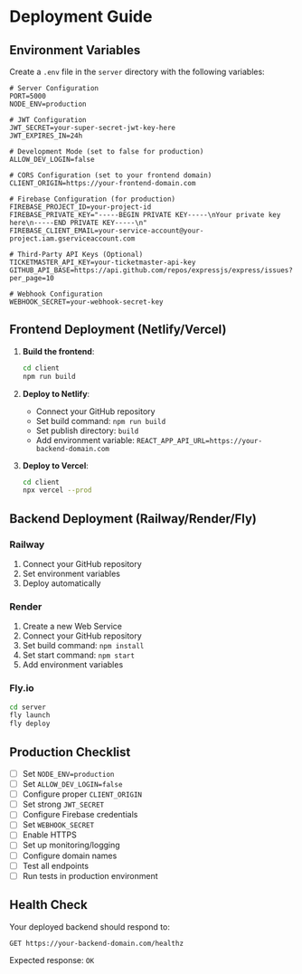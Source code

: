 # Deployment Guide

## Environment Variables

Create a `.env` file in the `server` directory with the following variables:

```env
# Server Configuration
PORT=5000
NODE_ENV=production

# JWT Configuration
JWT_SECRET=your-super-secret-jwt-key-here
JWT_EXPIRES_IN=24h

# Development Mode (set to false for production)
ALLOW_DEV_LOGIN=false

# CORS Configuration (set to your frontend domain)
CLIENT_ORIGIN=https://your-frontend-domain.com

# Firebase Configuration (for production)
FIREBASE_PROJECT_ID=your-project-id
FIREBASE_PRIVATE_KEY="-----BEGIN PRIVATE KEY-----\nYour private key here\n-----END PRIVATE KEY-----\n"
FIREBASE_CLIENT_EMAIL=your-service-account@your-project.iam.gserviceaccount.com

# Third-Party API Keys (Optional)
TICKETMASTER_API_KEY=your-ticketmaster-api-key
GITHUB_API_BASE=https://api.github.com/repos/expressjs/express/issues?per_page=10

# Webhook Configuration
WEBHOOK_SECRET=your-webhook-secret-key
```

## Frontend Deployment (Netlify/Vercel)

1. **Build the frontend**:
   ```bash
   cd client
   npm run build
   ```

2. **Deploy to Netlify**:
   - Connect your GitHub repository
   - Set build command: `npm run build`
   - Set publish directory: `build`
   - Add environment variable: `REACT_APP_API_URL=https://your-backend-domain.com`

3. **Deploy to Vercel**:
   ```bash
   cd client
   npx vercel --prod
   ```

## Backend Deployment (Railway/Render/Fly)

### Railway
1. Connect your GitHub repository
2. Set environment variables
3. Deploy automatically

### Render
1. Create a new Web Service
2. Connect your GitHub repository
3. Set build command: `npm install`
4. Set start command: `npm start`
5. Add environment variables

### Fly.io
```bash
cd server
fly launch
fly deploy
```

## Production Checklist

- [ ] Set `NODE_ENV=production`
- [ ] Set `ALLOW_DEV_LOGIN=false`
- [ ] Configure proper `CLIENT_ORIGIN`
- [ ] Set strong `JWT_SECRET`
- [ ] Configure Firebase credentials
- [ ] Set `WEBHOOK_SECRET`
- [ ] Enable HTTPS
- [ ] Set up monitoring/logging
- [ ] Configure domain names
- [ ] Test all endpoints
- [ ] Run tests in production environment

## Health Check

Your deployed backend should respond to:
```
GET https://your-backend-domain.com/healthz
```

Expected response: `OK`

